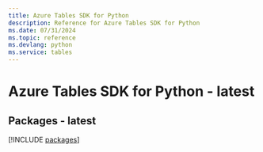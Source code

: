```yaml
---
title: Azure Tables SDK for Python
description: Reference for Azure Tables SDK for Python
ms.date: 07/31/2024
ms.topic: reference
ms.devlang: python
ms.service: tables
---
```

# Azure Tables SDK for Python - latest
## Packages - latest
[!INCLUDE [packages](tables-index.md)]